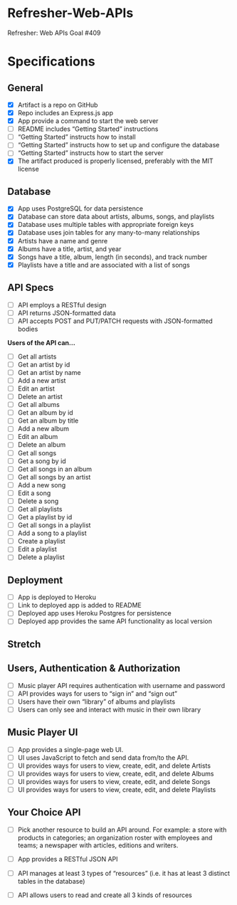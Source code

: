 # Refresher-Web-APIs
Refresher: Web APIs Goal #409
 
# Specifications
 
## General
 - [x] Artifact is a repo on GitHub
 - [x] Repo includes an Express.js app
 - [x] App provide a command to start the web server
 - [ ] README includes “Getting Started” instructions
 - [ ] “Getting Started” instructs how to install
 - [ ] “Getting Started” instructs how to set up and configure the database
 - [ ] “Getting Started” instructs how to start the server
 - [x] The artifact produced is properly licensed, preferably with the MIT license

## Database
 - [x] App uses PostgreSQL for data persistence
 - [x] Database can store data about artists, albums, songs, and playlists
 - [x] Database uses multiple tables with appropriate foreign keys
 - [x] Database uses join tables for any many-to-many relationships
 - [x] Artists have a name and genre
 - [x] Albums have a title, artist, and year
 - [x] Songs have a title, album, length (in seconds), and track number
 - [x] Playlists have a title and are associated with a list of songs
  
## API Specs
 - [ ] API employs a RESTful design
 - [ ] API returns JSON-formatted data
 - [ ] API accepts POST and PUT/PATCH requests with JSON-formatted bodies
  
 __Users of the API can…__
 - [ ] Get all artists
 - [ ] Get an artist by id
 - [ ] Get an artist by name
 - [ ] Add a new artist
 - [ ] Edit an artist
 - [ ] Delete an artist
 - [ ] Get all albums
 - [ ] Get an album by id
 - [ ] Get an album by title
 - [ ] Add a new album
 - [ ] Edit an album
 - [ ] Delete an album
 - [ ] Get all songs
 - [ ] Get a song by id
 - [ ] Get all songs in an album
 - [ ] Get all songs by an artist
 - [ ] Add a new song
 - [ ] Edit a song
 - [ ] Delete a song
 - [ ] Get all playlists
 - [ ] Get a playlist by id
 - [ ] Get all songs in a playlist
 - [ ] Add a song to a playlist
 - [ ] Create a playlist
 - [ ] Edit a playlist
 - [ ] Delete a playlist
 
 ## Deployment
 - [ ] App is deployed to Heroku
 - [ ] Link to deployed app is added to README
 - [ ] Deployed app uses Heroku Postgres for persistence
 - [ ] Deployed app provides the same API functionality as local version
  
## Stretch
  
## Users, Authentication & Authorization
 - [ ] Music player API requires authentication with username and password
 - [ ] API provides ways for users to “sign in” and “sign out”
 - [ ] Users have their own “library” of albums and playlists
 - [ ] Users can only see and interact with music in their own library
  
## Music Player UI
 - [ ] App provides a single-page web UI.
 - [ ] UI uses JavaScript to fetch and send data from/to the API.
 - [ ] UI provides ways for users to view, create, edit, and delete Artists
 - [ ] UI provides ways for users to view, create, edit, and delete Albums
 - [ ] UI provides ways for users to view, create, edit, and delete Songs
 - [ ] UI provides ways for users to view, create, edit, and delete Playlists
 
 ## Your Choice API
- [ ] Pick another resource to build an API around. For example: a store with products in categories; an organization roster with employees and teams; a newspaper with articles, editions and writers.
- [ ] App provides a RESTful JSON API
- [ ] API manages at least 3 types of “resources” (i.e. it has at least 3 distinct tables in the database)
- [ ] API allows users to read and create all 3 kinds of resources
 

